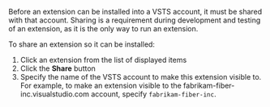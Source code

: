 Before an extension can be installed into a VSTS account, it must be shared with that account. Sharing is a requirement during development and testing of an extension, as it is the only way to run an extension.

To share an extension so it can be installed:

1. Click an extension from the list of displayed items 
2. Click the **Share** button
3. Specify the name of the VSTS account to make this extension visible to.
    For example, to make an extension visible to the fabrikam-fiber-inc.visualstudio.com account, specify `fabrikam-fiber-inc`.
